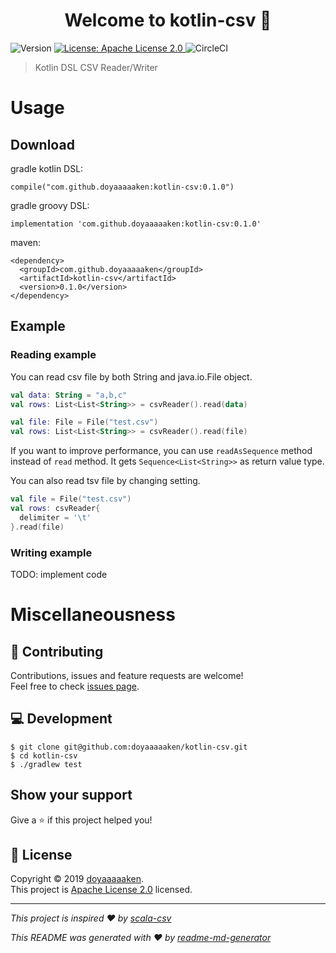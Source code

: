 <h1 align="center">Welcome to kotlin-csv 👋</h1>
<p>
  <img alt="Version" src="https://img.shields.io/badge/version-0.1.0-blue.svg?cacheSeconds=2592000" />
  <a href="https://github.com/doyaaaaaken/kotlin-csv/blob/master/LICENSE">
    <img alt="License: Apache License 2.0" src="https://img.shields.io/badge/License-Apache License 2.0-yellow.svg" target="_blank" />
  </a>
  <img alt="CircleCI" src="https://circleci.com/gh/doyaaaaaken/kotlin-csv/tree/master.svg?style=svg" />
</p>

> Kotlin DSL CSV Reader/Writer

# Usage

## Download

gradle kotlin DSL:
```
compile("com.github.doyaaaaaken:kotlin-csv:0.1.0")
```

gradle groovy DSL:
```
implementation 'com.github.doyaaaaaken:kotlin-csv:0.1.0'
```

maven:
```
<dependency>
  <groupId>com.github.doyaaaaaken</groupId>
  <artifactId>kotlin-csv</artifactId>
  <version>0.1.0</version>
</dependency>
```

## Example

### Reading example

You can read csv file by both String and java.io.File object.
```kotlin
val data: String = "a,b,c"
val rows: List<List<String>> = csvReader().read(data)

val file: File = File("test.csv")
val rows: List<List<String>> = csvReader().read(file)
```
If you want to improve performance, you can use `readAsSequence` method instead of `read` method. It gets `Sequence<List<String>>` as return value type.

You can also read tsv file by changing setting.
```kotlin
val file = File("test.csv")
val rows: csvReader{
  delimiter = '\t'
}.read(file)
```

### Writing example

TODO: implement code

# Miscellaneousness

## 🤝 Contributing

Contributions, issues and feature requests are welcome!<br />Feel free to check [issues page](https://github.com/doyaaaaaken/kotlin-csv/issues).

## 💻 Development

```
$ git clone git@github.com:doyaaaaaken/kotlin-csv.git
$ cd kotlin-csv
$ ./gradlew test
```

## Show your support

Give a ⭐️ if this project helped you!

## 📝 License

Copyright © 2019 [doyaaaaaken](https://github.com/doyaaaaaken).<br />
This project is [Apache License 2.0](https://github.com/doyaaaaaken/kotlin-csv/blob/master/LICENSE) licensed.

***
_This project is inspired ❤️ by [scala-csv](https://github.com/tototoshi/scala-csv)_

_This README was generated with ❤️ by [readme-md-generator](https://github.com/kefranabg/readme-md-generator)_
